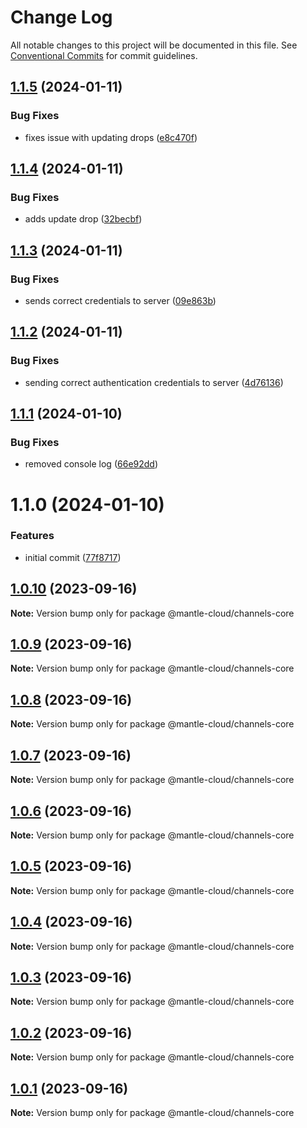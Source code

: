 # Change Log

All notable changes to this project will be documented in this file.
See [Conventional Commits](https://conventionalcommits.org) for commit guidelines.

## [1.1.5](https://github.com/mantle-cloud/mantle-js-sdk/compare/@mantle-cloud/channels@1.1.4...@mantle-cloud/channels@1.1.5) (2024-01-11)


### Bug Fixes

* fixes issue with updating drops ([e8c470f](https://github.com/mantle-cloud/mantle-js-sdk/commit/e8c470f4aa4133a07fd25b29c531af91ba694e34))





## [1.1.4](https://github.com/mantle-cloud/mantle-js-sdk/compare/@mantle-cloud/channels@1.1.3...@mantle-cloud/channels@1.1.4) (2024-01-11)


### Bug Fixes

* adds update drop ([32becbf](https://github.com/mantle-cloud/mantle-js-sdk/commit/32becbffc3e6dfc5477c6be8c373ee4a3de2087b))





## [1.1.3](https://github.com/mantle-cloud/mantle-js-sdk/compare/@mantle-cloud/channels@1.1.2...@mantle-cloud/channels@1.1.3) (2024-01-11)


### Bug Fixes

* sends correct credentials to server ([09e863b](https://github.com/mantle-cloud/mantle-js-sdk/commit/09e863bc9966613596924f5959a1c017d92439ee))





## [1.1.2](https://github.com/mantle-cloud/mantle-js-sdk/compare/@mantle-cloud/channels@1.1.1...@mantle-cloud/channels@1.1.2) (2024-01-11)


### Bug Fixes

* sending correct authentication credentials to server ([4d76136](https://github.com/mantle-cloud/mantle-js-sdk/commit/4d761360d057c3044f7662b62c52a0bbf5795fa7))





## [1.1.1](https://github.com/mantle-cloud/mantle-js-sdk/compare/@mantle-cloud/channels@1.1.0...@mantle-cloud/channels@1.1.1) (2024-01-10)


### Bug Fixes

* removed console log ([66e92dd](https://github.com/mantle-cloud/mantle-js-sdk/commit/66e92dd3c142f7afc0747dca43cc45c84de27290))





# 1.1.0 (2024-01-10)


### Features

* initial commit ([77f8717](https://github.com/mantle-cloud/mantle-js-sdk/commit/77f87171a7c9c9915fa2428544df910874c2d9ae))





## [1.0.10](https://github.com/mantle-cloud/mantle-js-sdk/compare/@mantle-cloud/channels-core@1.0.9...@mantle-cloud/channels-core@1.0.10) (2023-09-16)

**Note:** Version bump only for package @mantle-cloud/channels-core





## [1.0.9](https://github.com/mantle-cloud/mantle-js-sdk/compare/@mantle-cloud/channels-core@1.0.8...@mantle-cloud/channels-core@1.0.9) (2023-09-16)

**Note:** Version bump only for package @mantle-cloud/channels-core





## [1.0.8](https://github.com/mantle-cloud/mantle-js-sdk/compare/@mantle-cloud/channels-core@1.0.7...@mantle-cloud/channels-core@1.0.8) (2023-09-16)

**Note:** Version bump only for package @mantle-cloud/channels-core





## [1.0.7](https://github.com/mantle-cloud/mantle-js-sdk/compare/@mantle-cloud/channels-core@1.0.6...@mantle-cloud/channels-core@1.0.7) (2023-09-16)

**Note:** Version bump only for package @mantle-cloud/channels-core





## [1.0.6](https://github.com/mantle-cloud/mantle-js-sdk/compare/@mantle-cloud/channels-core@1.0.5...@mantle-cloud/channels-core@1.0.6) (2023-09-16)

**Note:** Version bump only for package @mantle-cloud/channels-core





## [1.0.5](https://github.com/mantle-cloud/mantle-js-sdk/compare/@mantle-cloud/channels-core@1.0.4...@mantle-cloud/channels-core@1.0.5) (2023-09-16)

**Note:** Version bump only for package @mantle-cloud/channels-core





## [1.0.4](https://github.com/mantle-cloud/mantle-js-sdk/compare/@mantle-cloud/channels-core@1.0.3...@mantle-cloud/channels-core@1.0.4) (2023-09-16)

**Note:** Version bump only for package @mantle-cloud/channels-core





## [1.0.3](https://github.com/mantle-cloud/mantle-js-sdk/compare/@mantle-cloud/channels-core@1.0.2...@mantle-cloud/channels-core@1.0.3) (2023-09-16)

**Note:** Version bump only for package @mantle-cloud/channels-core





## [1.0.2](https://github.com/mantle-cloud/mantle-js-sdk/compare/@mantle-cloud/channels-core@1.0.1...@mantle-cloud/channels-core@1.0.2) (2023-09-16)

**Note:** Version bump only for package @mantle-cloud/channels-core





## [1.0.1](https://github.com/mantle-cloud/mantle-js-sdk/compare/@mantle-cloud/channels-core@1.1.0...@mantle-cloud/channels-core@1.0.1) (2023-09-16)

**Note:** Version bump only for package @mantle-cloud/channels-core
